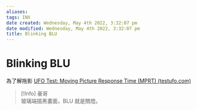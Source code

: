 ```yaml
---
aliases: 
tags: INX 
date created: Wednesday, May 4th 2022, 3:32:07 pm
date modified: Wednesday, May 4th 2022, 3:32:07 pm
title: Blinking BLU
---
```


# Blinking BLU

為了解拖影
[UFO Test: Moving Picture Response Time (MPRT) (testufo.com)](https://www.testufo.com/mprt#background=000000&foreground=FFFFFF&size=12&thickness=2&pursuit=0&ppf=12)

> [!Info] 豪哥  
> 玻璃端插黑畫面，BLU 就是關燈。

